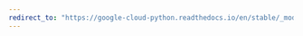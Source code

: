 ```yaml
---
redirect_to: "https://google-cloud-python.readthedocs.io/en/stable/_modules/google/cloud/oslogin_v1/gapic/os_login_service_client.html"
---
```

